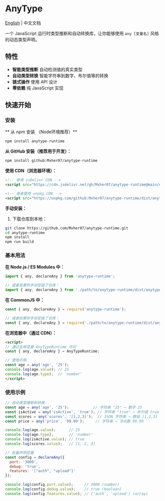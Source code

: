 # AnyType

[English](./README_EN.md) | 中文文档

一个 JavaScript 运行时类型推断和自动转换库，让你能够使用 `any [变量名]` 风格的动态类型声明。

## 特性

- **智能类型推断** 
自动检测值的真实类型
- **自动类型转换** 
智能字符串到数字、布尔值等的转换
- **链式操作** 
使用 API 设计
- **零依赖** 
纯 JavaScript 实现

## 快速开始

### 安装

** 从 npm 安装 （Node环境推荐）**
```bash
npm install anytype-runtime
```
**从 GitHub 安装（推荐用于开发）：**
```bash
npm install github:Mxher07/anytype-runtime
```

**使用 CDN（浏览器环境）：**
```html
<!-- 使用 jsDelivr CDN -->
<script src="https://cdn.jsdelivr.net/gh/Mxher07/anytype-runtime@main/dist/anytype.umd.js"></script>

<!-- 或者使用 unpkg CDN -->
<script src="https://unpkg.com/github:Mxher07/anytype-runtime/dist/anytype.umd.js"></script>
```

**手动安装：**
1. 下载仓库到本地：
```bash
git clone https://github.com/Mxher07/anytype-runtime.git
cd anytype-runtime
npm install
npm run build
```

### 基本用法

**在 Node.js / ES Modules 中：**
```javascript
import { any, declareAny } from 'anytype-runtime';

// 或者如果你手动安装了仓库：
import { any, declareAny } from './path/to/anytype-runtime/dist/anytype.esm.js';
```

**在 CommonJS 中：**
```javascript
const { any, declareAny } = require('anytype-runtime');

// 或者如果你手动安装了仓库：
const { any, declareAny } = require('./path/to/anytype-runtime/dist/anytype.cjs.js');
```

**在浏览器中（通过 CDN）：**
```html
<script>
// 通过全局变量 AnyTypeRuntime 访问
const { any, declareAny } = AnyTypeRuntime;

// 使用示例
const age = any('age', '25');
console.log(age.value); // 25
console.log(age.type);  // 'number'
</script>
```

### 使用示例

```javascript
// 自动类型推断和转换
const age = any('age', '25');           // 字符串 "25" → 数字 25
const isActive = any('isActive', 'true'); // 字符串 "true" → 布尔值 true
const scores = any('scores', '[1,2,3]');  // JSON 字符串 → 数组 [1,2,3]
const price = any('price', '99.99');     // 字符串 → 浮点数 99.99

console.log(age.value);      // 25
console.log(age.type);       // 'number'
console.log(isActive.value); // true
console.log(scores.value);   // [1, 2, 3]

// 批量声明变量
const config = declareAny({
  port: '3000',
  debug: 'true',
  features: '["auth", "upload"]'
});

console.log(config.port.value);     // 3000 (number)
console.log(config.debug.value);    // true (boolean)
console.log(config.features.value); // ['auth', 'upload'] (array)
```
